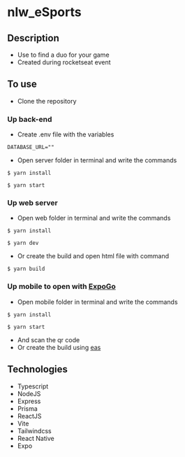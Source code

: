 # nlw_eSports

## Description
- Use to find a duo for your game
- Created during rocketseat event

## To use
- Clone the repository

### Up back-end
- Create .env file with the variables
```
DATABASE_URL=""
```
- Open server folder in terminal and write the commands
```
$ yarn install

$ yarn start
```

### Up web server
- Open web folder in terminal and write the commands
```
$ yarn install

$ yarn dev
```
- Or create the build and open html file with command
```
$ yarn build
```

### Up mobile to open with [ExpoGo](https://expo.dev/client)
- Open mobile folder in terminal and write the commands
```
$ yarn install

$ yarn start
```
- And scan the qr code
- Or create the build using [eas](https://docs.expo.dev/build/setup/)

## Technologies
- Typescript
- NodeJS
- Express
- Prisma
- ReactJS
- Vite
- Tailwindcss
- React Native
- Expo

